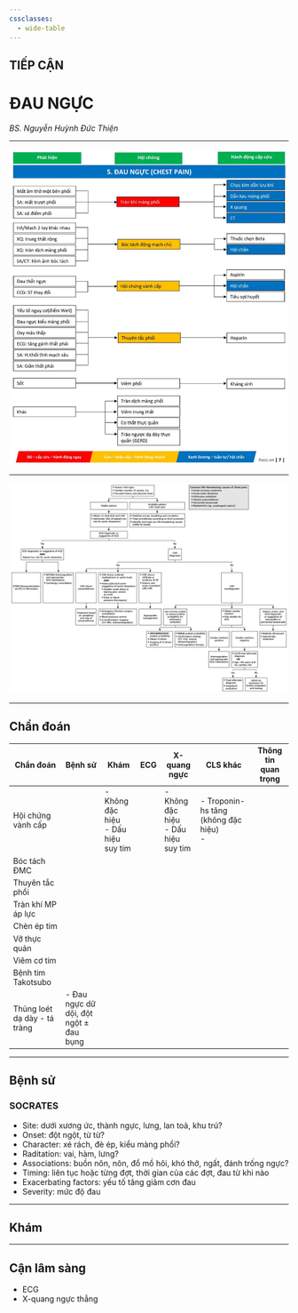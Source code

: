 ```yaml
---
cssclasses:
  - wide-table
---
```

## TIẾP CẬN
# ĐAU NGỰC

*BS. Nguyễn Huỳnh Đức Thiện*

---
![Dau nguc - CERTAIN - hscc.jpeg](../200%20FILES/201%20Image/image/Dau%20nguc%20-%20CERTAIN%20-%20hscc.jpeg)

---
![TIẾP CẬN CẤP CỨU ĐAU NGỰC-1716690569561.jpeg](../200%20FILES/201%20Image/image/TI%E1%BA%BEP%20C%E1%BA%ACN%20C%E1%BA%A4P%20C%E1%BB%A8U%20%C4%90AU%20NG%E1%BB%B0C-1716690569561.jpeg) 

---
## Chẩn đoán
| Chẩn đoán                    | Bệnh sử                                | Khám                                   | ECG | X-quang ngực                           | CLS khác                                 | Thông tin quan trọng |
| ---------------------------- | -------------------------------------- | -------------------------------------- | --- | -------------------------------------- | ---------------------------------------- | -------------------- |
| Hội chứng vành cấp           |                                        | - Không đặc hiệu<br>- Dấu hiệu suy tim |     | - Không đặc hiệu<br>- Dấu hiệu suy tim | - Troponin-hs tăng (không đặc hiệu)<br>- |                      |
| Bóc tách ĐMC                 |                                        |                                        |     |                                        |                                          |                      |
| Thuyên tắc phổi              |                                        |                                        |     |                                        |                                          |                      |
| Tràn khí MP áp lực           |                                        |                                        |     |                                        |                                          |                      |
| Chèn ép tim                  |                                        |                                        |     |                                        |                                          |                      |
| Vỡ thực quản                 |                                        |                                        |     |                                        |                                          |                      |
| Viêm cơ tim                  |                                        |                                        |     |                                        |                                          |                      |
| Bệnh tim Takotsubo           |                                        |                                        |     |                                        |                                          |                      |
| Thủng loét dạ dày - tá tràng | - Đau ngực dữ dội, đột ngột ± đau bụng |                                        |     |                                        |                                          |                      |

---
## Bệnh sử
### SOCRATES
- Site: dưới xương ức, thành ngực, lưng, lan toả, khu trú?
- Onset: đột ngột, từ từ?
- Character: xé rách, đè ép, kiểu màng phổi? 
- Raditation: vai, hàm, lưng?
- Associations: buồn nôn, nôn, đổ mồ hôi, khó thở, ngất, đánh trống ngực?
- Timing: liên tục hoặc từng đợt, thời gian của các đợt, đau từ khi nào
- Exacerbating factors: yếu tố tăng giảm cơn đau
- Severity: mức độ đau

---

## Khám

---

## Cận lâm sàng
- ECG
- X-quang ngực thẳng